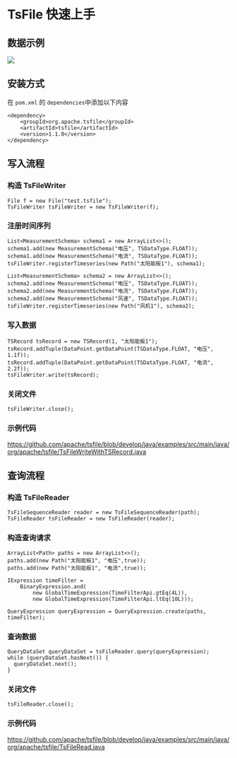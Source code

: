 <!--

    Licensed to the Apache Software Foundation (ASF) under one
    or more contributor license agreements.  See the NOTICE file
    distributed with this work for additional information
    regarding copyright ownership.  The ASF licenses this file
    to you under the Apache License, Version 2.0 (the
    "License"); you may not use this file except in compliance
    with the License.  You may obtain a copy of the License at
    
        http://www.apache.org/licenses/LICENSE-2.0
    
    Unless required by applicable law or agreed to in writing,
    software distributed under the License is distributed on an
    "AS IS" BASIS, WITHOUT WARRANTIES OR CONDITIONS OF ANY
    KIND, either express or implied.  See the License for the
    specific language governing permissions and limitations
    under the License.

-->
# TsFile 快速上手

## 数据示例

![](https://alioss.timecho.com/docs/img/WX20240628-173452@2x.png)

## 安装方式

在 `pom.xml` 的 `dependencies`中添加以下内容

```shell
<dependency>
    <groupId>org.apache.tsfile</groupId>
    <artifactId>tsfile</artifactId>
    <version>1.1.0</version>
</dependency>
```

## 写入流程

### 构造 TsFileWriter

```shell
File f = new File("test.tsfile");
TsFileWriter tsFileWriter = new TsFileWriter(f);
```

### 注册时间序列

```shell
List<MeasurementSchema> schema1 = new ArrayList<>();
schema1.add(new MeasurementSchema("电压", TSDataType.FLOAT));
schema1.add(new MeasurementSchema("电流", TSDataType.FLOAT));
tsFileWriter.registerTimeseries(new Path("太阳能板1"), schema1);

List<MeasurementSchema> schema2 = new ArrayList<>();
schema2.add(new MeasurementSchema("电压", TSDataType.FLOAT));
schema2.add(new MeasurementSchema("电流", TSDataType.FLOAT));
schema2.add(new MeasurementSchema("风速", TSDataType.FLOAT));
tsFileWriter.registerTimeseries(new Path("风机1"), schema2);
```

### 写入数据

```shell
TSRecord tsRecord = new TSRecord(1, "太阳能板1");
tsRecord.addTuple(DataPoint.getDataPoint(TSDataType.FLOAT, "电压", 1.1f));
tsRecord.addTuple(DataPoint.getDataPoint(TSDataType.FLOAT, "电流", 2.2f));
tsFileWriter.write(tsRecord);
```

### 关闭文件

```shell
tsFileWriter.close();
```

### 示例代码

<https://github.com/apache/tsfile/blob/develop/java/examples/src/main/java/org/apache/tsfile/TsFileWriteWithTSRecord.java>

## 查询流程

### 构造 TsFileReader

```shell
TsFileSequenceReader reader = new TsFileSequenceReader(path);
TsFileReader tsFileReader = new TsFileReader(reader);
```

### 构造查询请求

```shell
ArrayList<Path> paths = new ArrayList<>();
paths.add(new Path("太阳能板1", "电压",true));
paths.add(new Path("太阳能板1", "电流",true));

IExpression timeFilter =
    BinaryExpression.and(
        new GlobalTimeExpression(TimeFilterApi.gtEq(4L)),
        new GlobalTimeExpression(TimeFilterApi.ltEq(10L)));

QueryExpression queryExpression = QueryExpression.create(paths, timeFilter);
```

### 查询数据

```shell
QueryDataSet queryDataSet = tsFileReader.query(queryExpression);
while (queryDataSet.hasNext()) {
  queryDataSet.next();
}
```

### 关闭文件

```shell
tsFileReader.close();
```

### 示例代码

<https://github.com/apache/tsfile/blob/develop/java/examples/src/main/java/org/apache/tsfile/TsFileRead.java>
